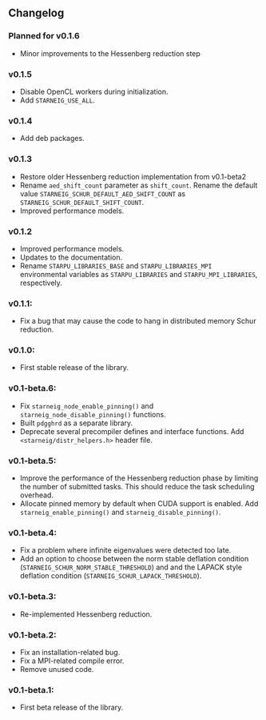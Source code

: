 ## Changelog

### Planned for v0.1.6
 - Minor improvements to the Hessenberg reduction step

### v0.1.5
 - Disable OpenCL workers during initialization.
 - Add `STARNEIG_USE_ALL`.

### v0.1.4
 - Add deb packages.

### v0.1.3
 - Restore older Hessenberg reduction implementation from v0.1-beta2
 - Rename `aed_shift_count` parameter as `shift_count`. Rename the default value
   `STARNEIG_SCHUR_DEFAULT_AED_SHIFT_COUNT` as
   `STARNEIG_SCHUR_DEFAULT_SHIFT_COUNT`.
 - Improved performance models.

### v0.1.2
 - Improved performance models.
 - Updates to the documentation.
 - Rename `STARPU_LIBRARIES_BASE` and `STARPU_LIBRARIES_MPI` environmental
   variables as `STARPU_LIBRARIES` and `STARPU_MPI_LIBRARIES`, respectively.

### v0.1.1:
 - Fix a bug that may cause the code to hang in distributed memory  Schur
   reduction.

### v0.1.0:
 - First stable release of the library.

### v0.1-beta.6:
 - Fix `starneig_node_enable_pinning()` and `starneig_node_disable_pinning()`
   functions.
 - Built `pdgghrd` as a separate library.
 - Deprecate several precompiler defines and interface functions. Add
   `<starneig/distr_helpers.h>` header file.

### v0.1-beta.5:
 - Improve the performance of the Hessenberg reduction phase by limiting
   the number of submitted tasks. This should reduce the task scheduling
   overhead.
 - Allocate pinned memory by default when CUDA support is enabled. Add
   `starneig_enable_pinning()` and `starneig_disable_pinning()`.

### v0.1-beta.4:
 - Fix a problem where infinite eigenvalues were detected too late.
 - Add an option to choose between the norm stable deflation condition
   (`STARNEIG_SCHUR_NORM_STABLE_THRESHOLD`) and and the LAPACK style deflation
   condition (`STARNEIG_SCHUR_LAPACK_THRESHOLD`).

### v0.1-beta.3:
 - Re-implemented Hessenberg reduction.

### v0.1-beta.2:
 - Fix an installation-related bug.
 - Fix a MPI-related compile error.
 - Remove unused code.

### v0.1-beta.1:
 - First beta release of the library.
